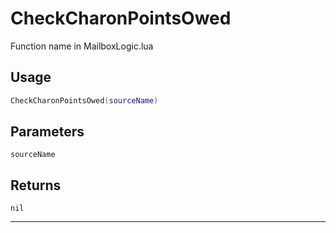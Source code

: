 # CheckCharonPointsOwed
Function name in MailboxLogic.lua
## Usage
```lua
CheckCharonPointsOwed(sourceName)
```
## Parameters
`sourceName`
## Returns
`nil`

---